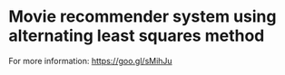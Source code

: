 # Movie recommender system using alternating least squares method

For more information:
https://goo.gl/sMihJu

